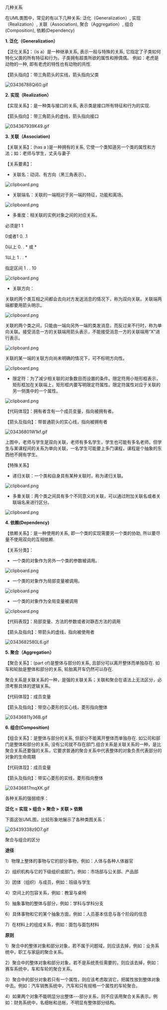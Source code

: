 几种关系

在UML类图中，常见的有以下几种关系: 泛化（Generalization）, 实现（Realization）,
关联（Association), 聚合（Aggregation）, 组合(Composition), 依赖(Dependency)

**1. 泛化（Generalization）**

【泛化关系】：（is a）是一种继承关系, 表示一般与特殊的关系,
它指定了子类如何特化父类的所有特征和行为。子类拥有超类所欲的属性和擦偶偶。
例如：老虎是动物的一种, 即有老虎的特性也有动物的共性.

【箭头指向】：带三角箭头的实线，箭头指向父类

![03436788Qi60.gif](media/900108d926dabbb3bfca68a6aa88b95d.gif)

**2. 实现（Realization）**

【实现关系】：是一种类与接口的关系, 表示类是接口所有特征和行为的实现.

【箭头指向】：带三角箭头的虚线，箭头指向接口

![034367939K49.gif](media/1b1985740c8e6c1690c11177de137226.gif)

**3. 关联（Association)**

【关联关系】：(has a )是一种拥有的关系,
它使一个类知道另一个类的属性和方法；如：老师与学生，丈夫与妻子

【关系要素】：

-   关联名：动词、有方向（黑三角表示）。

![clipboard.png](media/d9bb170bba92cc20b841ba56d369b5e1.png)

-   关联端名：关联的一端相对于另一端的特征，功能和离场。

![clipboard.png](media/5c3f7c5f70c83eb6ee29811335dfd379.png)

-   多重度：相关联的实例对象之间的对应关系。

必须是1 1

0或者1 0. .1

0以上 0. . \* 或 \*

1以上 1 . . \*

指定区间 1 . . 10

![clipboard.png](media/36f0aaec2025d0d0869969a17f7e5c0f.png)

-   关联方向：

关联的两个类互相之间都会去向对方发送消息的情况下，称为双向关联。关联端两端都要用箭头明示。

![clipboard.png](media/7d00ee6b7fda38fe7510da65911aadf7.png)

关联的两个类之间，只能由一端向另外一端的类发消息，而反过来不行时，称为单向关联。接受消息一方的关联端用箭头表示，不能接受消息一方的关联端用“X”进行表示。

![clipboard.png](media/e868ab67cc672e12bf347f48ae167864.png)

关联的某一端的关联方向尚未明确的情况下，可不标明方向性。

![clipboard.png](media/6f45b834bd971c7bbc657b65d0c6cc1c.png)

-   限定符：为了减少相关联的对象数目而设置的条件。限定符用小矩形框表示，矩形框加在关联端上，矩形框内要写明限定符属性。限定符属性对应于关联的另一侧类中的一个属性。

![clipboard.png](media/0de89a168a270d0ddd756a698356624c.png)

【代码体现】：拥有者含有一个成员变量，指向被拥有者。

【箭头及指向】：带普通箭头的实心线，指向被拥有者

![03436801W1kf.gif](media/3934bfda9de5f29d1bded35127d178eb.gif)

上图中，老师与学生是双向关联，老师有多名学生，学生也可能有多名老师。但学生与某课程间的关系为单向关联，一名学生可能要上多门课程，课程是个抽象的东西他不拥有学生。

【特殊关系】

-   递归关联：一个类和自身具有某种关联时，称为递归关联。

![clipboard.png](media/f55a1e4aea4bfd7fa69297ca95233636.png)

-   多重关联：两个类之间具有多个不同意义的关联，可以通过附加关联名或者关联端名来进行区分。

![clipboard.png](media/75059aa30c9ef215cb7d65440352b7e1.png)

**4. 依赖(Dependency)**

【依赖关系】：是一种使用的关系, 即一个类的实现需要另一个类的协助,
所以要尽量不使用双向的互相依赖.

【关系分类】：

-   一个类的对象作为另外一个类的参数被调用。

![clipboard.png](media/36cc04042c53343343986878d4d60868.png)

-   一个类的对象作为局部变量被调用。

![clipboard.png](media/02dc6c31a791e8a2808757f1d1fb59a7.png)

-   一个类的对象作为全局变量被调用

![clipboard.png](media/0b444ee3bcbd0c0f119345a137e88587.png)

【代码表现】：局部变量、方法的参数或者对静态方法的调用

【箭头及指向】：带箭头的虚线，指向被使用者

![0343682580L6.gif](media/f1dcd7b4a1f2eeee05673b0d326815cf.gif)

**5. 聚合（Aggregation）**

【聚合关系】：(part of)是整体与部分的关系, 且部分可以离开整体而单独存在.
如车和轮胎是整体和部分的关系, 轮胎离开车仍然可以存在.

聚合关系是关联关系的一种，是强的关联关系；关联和聚合在语法上无法区分，必须考察具体的逻辑关系。

【代码体现】：成员变量

【箭头及指向】：带空心菱形的实心线，菱形指向整体

![03436811y36B.gif](media/8ea319b2fb1b2c5c045ad4eb355044f3.gif)

**6. 组合(Composition)**

【组合关系】：是整体与部分的关系, 但部分不能离开整体而单独存在.
如公司和部门是整体和部分的关系,
没有公司就不存在部门.组合关系是关联关系的一种，是比聚合关系还要强的关系，它要求普通的聚合关系中代表整体的对象负责代表部分的对象的生命周期

【代码体现】：成员变量

【箭头及指向】：带实心菱形的实线，菱形指向整体

![03436817mqXK.gif](media/150c52602095d9e9ec86dc9b543d4e86.gif)

各种关系的强弱顺序：

**泛化 = 实现 \> 组合 \> 聚合 \> 关联 \> 依赖**

下面这张UML图，比较形象地展示了各种类图关系：

![03439338z9D7.gif](media/cf62a8399306b370875cfbcb51b92fb3.gif)

聚合与组合的区分

**途径**

1）物理上整体的事物与它的部分事物，例如：人体与各种人体器官

2）组织机构与它的下级组织或部门，例如：市场部与公关部、产品部

3）团体（组织）与成员，例如：班级与学生

4）空间上的包容关系，例如：教室与桌椅

5）抽象事物的整体与部分，例如：学科与学科分支

6）具体事物和它的某个抽象方面，例如：人员基本信息与各个阶段的信息

7）在材料上的组成关系，例如：面包与面包材料

**原则**

1）聚合中的整体对象和部分对象，若不属于问题域，则应该去掉，例如：业务系统中，职工与家庭的聚合关系。

2）聚合中的整体对象和部分对象，若不是系统责任需要的，则应该去掉，例如：赛车系统中，车和车轮的聚合关系。

3）聚合中的部分对象若只有一个属性，则应该考虑取消它，把属性放到整体对象中去。例如：汽车销售系统中，汽车和只有规格一个属性的车轮聚合。

4）如果两个对象不能明显分出整体---部分关系，则不应该用聚合关系表示。例如：财务系统中，名细帐和总帐，不明显有整体部分结构。
